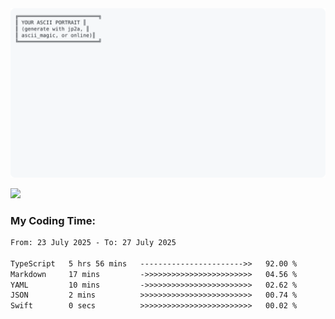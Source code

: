 <a href="https://github.com/HashaamKhan19/HashaamKhan19">
  <picture>
    <source media="(prefers-color-scheme: dark)" srcset="https://raw.githubusercontent.com/HashaamKhan19/HashaamKhan19/main/dark_mode.svg">
    <img alt="Hashaam Khan's GitHub Profile README" src="https://raw.githubusercontent.com/HashaamKhan19/HashaamKhan19/main/light_mode.svg">
  </picture>
</a>

![](https://komarev.com/ghpvc/?username=HashaamKhan19&color=grey&style=for-the-badge&abbreviated=true)

<h3>My Coding Time:</h1>
<!--START_SECTION:waka-->

```txt
From: 23 July 2025 - To: 27 July 2025

TypeScript   5 hrs 56 mins   ----------------------->>   92.00 %
Markdown     17 mins         ->>>>>>>>>>>>>>>>>>>>>>>>   04.56 %
YAML         10 mins         ->>>>>>>>>>>>>>>>>>>>>>>>   02.62 %
JSON         2 mins          >>>>>>>>>>>>>>>>>>>>>>>>>   00.74 %
Swift        0 secs          >>>>>>>>>>>>>>>>>>>>>>>>>   00.02 %
```

<!--END_SECTION:waka-->
